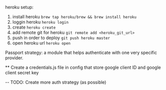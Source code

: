 heroku setup:

1. install heroku `brew tap heroku/brew && brew install heroku`
2. loggin heroku `heroku login`
3. create `heroku create`
4. add remote git for heroku `git remote add <heroku_git_url>`
5. push in order to deploy `git push heroku master`
6. open heroku url `heroku open`

Passport strategy: a module that helps authenticate with one very specific provider.

\*\* Create a credentials.js file in config that store google client ID and google client secret key

-- TODO: Create more auth strategy (as possible)
